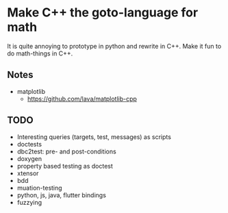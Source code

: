 Make C++ the goto-language for math
===================================

It is quite annoying to prototype in python and rewrite in C++. Make it fun to do 
math-things in C++.


## Notes

* matplotlib
  * https://github.com/lava/matplotlib-cpp


## TODO

* Interesting queries (targets, test, messages) as scripts
* doctests 
* dbc2test: pre- and post-conditions
* doxygen
* property based testing as doctest
* xtensor
* bdd
* muation-testing
* python, js, java, flutter bindings
* fuzzying